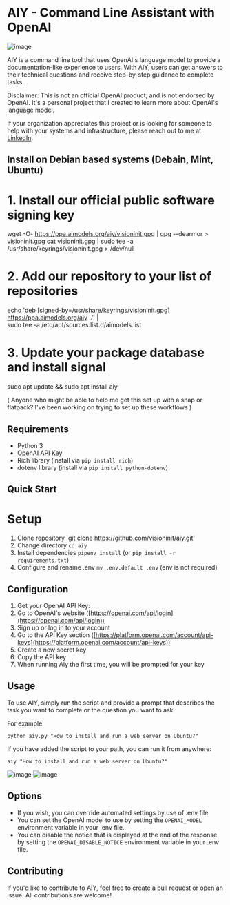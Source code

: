 AIY - Command Line Assistant with OpenAI
========================================
![image](https://user-images.githubusercontent.com/654993/216212025-5e9e6725-b042-4010-8f4d-649706565b80.png)

AIY is a command line tool that uses OpenAI's language model to provide a documentation-like experience to users. With AIY, users can get answers to their technical questions and receive step-by-step guidance to complete tasks.

Disclaimer: This is not an official OpenAI product, and is not endorsed by OpenAI. It's a personal project that I created to learn more about OpenAI's language model.

If your organization appreciates this project or is looking for someone to help with your systems and infrastructure, please reach out to me at [LinkedIn](https://www.linkedin.com/in/riddiough/).

Install on Debian based systems (Debain, Mint, Ubuntu)
-------------------

# 1. Install our official public software signing key
wget -O- https://ppa.aimodels.org/aiy/visioninit.gpg | gpg --dearmor > visioninit.gpg
cat visioninit.gpg | sudo tee -a /usr/share/keyrings/visioninit.gpg > /dev/null

# 2. Add our repository to your list of repositories
echo 'deb [signed-by=/usr/share/keyrings/visioninit.gpg] https://ppa.aimodels.org/aiy ./' |\
  sudo tee -a /etc/apt/sources.list.d/aimodels.list
  
# 3. Update your package database and install signal
sudo apt update && sudo apt install aiy

( Anyone who might be able to help me get this set up with a snap or flatpack? I've been working on trying to set up these workflows )

Requirements
------------

*   Python 3
*   OpenAI API Key
*   Rich library (install via `pip install rich`)
*   dotenv library (install via `pip install python-dotenv`)


Quick Start
-----------
# Setup
1. Clone repository `git clone https://github.com/visioninit/aiy.git'
2. Change directory `cd aiy`
3. Install dependencies `pipenv install` (or `pip install -r requirements.txt`)
4. Configure and rename .env `mv .env.default .env` (env is not required)

Configuration
---------------

1.  Get your OpenAI API Key:
2.  Go to OpenAI's website ([https://openai.com/api/login](https://openai.com/api/login))
3.  Sign up or log in to your account
4.  Go to the API Key section ([https://platform.openai.com/account/api-keys](https://platform.openai.com/account/api-keys))
5.  Create a new secret key
6.  Copy the API key
7.  When running Aiy the first time, you will be prompted for your key

Usage
-----

To use AIY, simply run the script and provide a prompt that describes the task you want to complete or the question you want to ask.

For example:

`python aiy.py "How to install and run a web server on Ubuntu?"`

If you have added the script to your path, you can run it from anywhere:

`aiy "How to install and run a web server on Ubuntu?"`

![image](https://user-images.githubusercontent.com/654993/216211945-068bb6a6-b937-44ae-a09c-b75aa8f4d9d6.png)
![image](https://user-images.githubusercontent.com/654993/216211997-167f131f-023b-4b90-8f06-fc7a0e377f6b.png)

Options
-------

* If you wish, you can override automated settings by use of .env file
* You can set the OpenAI model to use by setting the `OPENAI_MODEL` environment variable in your .env file.
* You can disable the notice that is displayed at the end of the response by setting the `OPENAI_DISABLE_NOTICE` environment variable in your .env file.

Contributing
------------

If you'd like to contribute to AIY, feel free to create a pull request or open an issue. All contributions are welcome!
